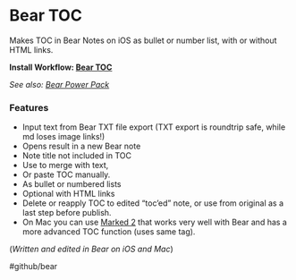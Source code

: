 # Bear TOC

Makes TOC in Bear Notes on iOS as bullet or number list, with or without HTML links.

**Install Workflow: [Bear TOC](https://workflow.is/workflows/0ebf0876498f47feb60cc1426e7fa5b8)**

*See also: [Bear Power Pack](https://github.com/rovest/Bear-Power-Pack/blob/master/README.md)*

### Features
- Input text from Bear TXT file export
	(TXT export is roundtrip safe, while md loses image links!)
- Opens result in a new Bear note
- Note title not included in TOC
- Use <!--TOC--> to merge with text,
- Or paste TOC manually.
- As bullet or numbered lists
- Optional with HTML links
- Delete or reapply TOC to edited “toc’ed” note, or use from original as a last step before publish.
- On Mac you can use [Marked 2](http://marked2app.com) that works very well with Bear and has a more advanced TOC function (uses same <!--TOC--> tag).

(*Written and edited in Bear on iOS and Mac*)

#github/bear
